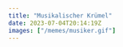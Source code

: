 ```yaml
---
title: "Musikalischer Krümel"
date: 2023-07-04T20:14:19Z
images: ["/memes/musiker.gif"]
---
```

